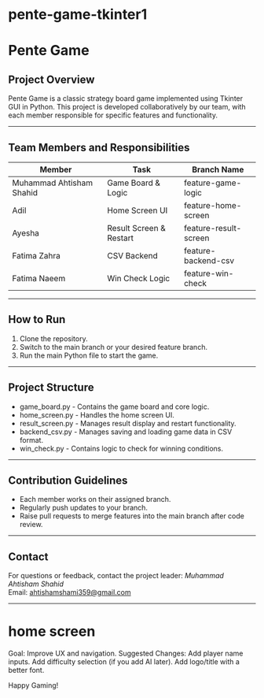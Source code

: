 # pente-game-tkinter1
# Pente Game

## Project Overview
Pente Game is a classic strategy board game implemented using Tkinter GUI in Python. This project is developed collaboratively by our team, with each member responsible for specific features and functionality.

---

## Team Members and Responsibilities

| Member        | Task                    | Branch Name           |
|---------------|-------------------------|-----------------------|
| Muhammad Ahtisham Shahid | Game Board & Logic       | feature-game-logic    |
| Adil          | Home Screen UI          | feature-home-screen   |
| Ayesha        | Result Screen & Restart | feature-result-screen |
| Fatima Zahra  | CSV Backend             | feature-backend-csv   |
| Fatima Naeem  | Win Check Logic         | feature-win-check     |

---

## How to Run
1. Clone the repository.
2. Switch to the main branch or your desired feature branch.
3. Run the main Python file to start the game.

---

## Project Structure
- game_board.py - Contains the game board and core logic.
- home_screen.py - Handles the home screen UI.
- result_screen.py - Manages result display and restart functionality.
- backend_csv.py - Manages saving and loading game data in CSV format.
- win_check.py - Contains logic to check for winning conditions.

---

## Contribution Guidelines
- Each member works on their assigned branch.
- Regularly push updates to your branch.
- Raise pull requests to merge features into the main branch after code review.

---

## Contact
For questions or feedback, contact the project leader:
*Muhammad Ahtisham Shahid*  
Email: ahtishamshami359@gmail.com

---
# home screen 
Goal: Improve UX and navigation.
Suggested Changes:
Add player name inputs.
Add difficulty selection (if you add AI later).
Add logo/title with a better font.

Happy Gaming!
